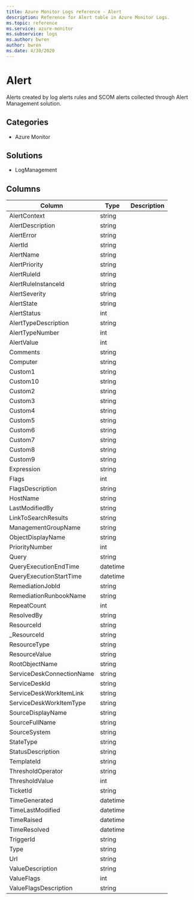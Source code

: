 ```yaml
---
title: Azure Monitor Logs reference - Alert
description: Reference for Alert table in Azure Monitor Logs.
ms.topic: reference
ms.service: azure-monitor
ms.subservice: logs
ms.author: bwren
author: bwren
ms.date: 4/30/2020
---
```


# Alert

 Alerts created by log alerts rules and SCOM alerts collected through Alert Management solution.

## Categories

- Azure Monitor
## Solutions

- LogManagement




## Columns

|Column|Type|Description|
|---|---|---|
|AlertContext|string||
|AlertDescription|string||
|AlertError|string||
|AlertId|string||
|AlertName|string||
|AlertPriority|string||
|AlertRuleId|string||
|AlertRuleInstanceId|string||
|AlertSeverity|string||
|AlertState|string||
|AlertStatus|int||
|AlertTypeDescription|string||
|AlertTypeNumber|int||
|AlertValue|int||
|Comments|string||
|Computer|string||
|Custom1|string||
|Custom10|string||
|Custom2|string||
|Custom3|string||
|Custom4|string||
|Custom5|string||
|Custom6|string||
|Custom7|string||
|Custom8|string||
|Custom9|string||
|Expression|string||
|Flags|int||
|FlagsDescription|string||
|HostName|string||
|LastModifiedBy|string||
|LinkToSearchResults|string||
|ManagementGroupName|string||
|ObjectDisplayName|string||
|PriorityNumber|int||
|Query|string||
|QueryExecutionEndTime|datetime||
|QueryExecutionStartTime|datetime||
|RemediationJobId|string||
|RemediationRunbookName|string||
|RepeatCount|int||
|ResolvedBy|string||
|ResourceId|string||
|_ResourceId|string||
|ResourceType|string||
|ResourceValue|string||
|RootObjectName|string||
|ServiceDeskConnectionName|string||
|ServiceDeskId|string||
|ServiceDeskWorkItemLink|string||
|ServiceDeskWorkItemType|string||
|SourceDisplayName|string||
|SourceFullName|string||
|SourceSystem|string||
|StateType|string||
|StatusDescription|string||
|TemplateId|string||
|ThresholdOperator|string||
|ThresholdValue|int||
|TicketId|string||
|TimeGenerated|datetime||
|TimeLastModified|datetime||
|TimeRaised|datetime||
|TimeResolved|datetime||
|TriggerId|string||
|Type|string||
|Url|string||
|ValueDescription|string||
|ValueFlags|int||
|ValueFlagsDescription|string||
